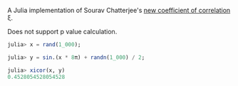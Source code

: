 A Julia implementation of Sourav Chatterjee's [new coefficient of correlation](https://arxiv.org/abs/1909.10140) ξ.

Does not support p value calculation.

```julia
julia> x = rand(1_000);

julia> y = sin.(x * 8π) + randn(1_000) / 2;

julia> xicor(x, y)
0.4528054528054528
```
